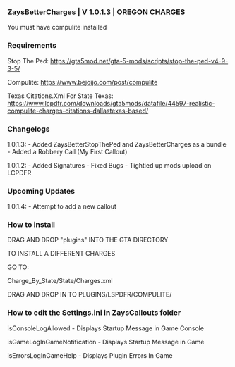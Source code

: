 ### ZaysBetterCharges | V 1.0.1.3 | OREGON CHARGES

You must have compulite installed

### Requirements

Stop The Ped: https://gta5mod.net/gta-5-mods/scripts/stop-the-ped-v4-9-3-5/

Compulite: https://www.bejoijo.com/post/compulite 

Texas Citations.Xml For State Texas: https://www.lcpdfr.com/downloads/gta5mods/datafile/44597-realistic-compulite-charges-citations-dallastexas-based/



 
### Changelogs

1.0.1.3:
    - Added ZaysBetterStopThePed and ZaysBetterCharges as a bundle
    - Added a Robbery Call (My First Callout)
    
1.0.1.2: 
    - Added Signatures
    - Fixed Bugs
    - Tightied up mods upload on LCPDFR
    
### Upcoming Updates

1.0.1.4:
    - Attempt to add a new callout
    
### How to install

DRAG AND DROP "plugins" INTO THE GTA DIRECTORY


TO INSTALL A DIFFERENT CHARGES

GO TO:

Charge_By_State/State/Charges.xml

DRAG AND DROP IN TO PLUGINS/LSPDFR/COMPULITE/

### How to edit the Settings.ini in ZaysCallouts folder

isConsoleLogAllowed - Displays Startup Message in Game Console

isGameLogInGameNotification - Displays Startup Message  in Game

isErrorsLogInGameHelp - Displays Plugin Errors In Game
